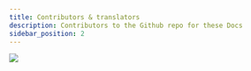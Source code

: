 ```yaml
---
title: Contributors & translators
description: Contributors to the Github repo for these Docs
sidebar_position: 2
---
```


![](https://contrib.rocks/image?repo=dev0-bot/dev0-docs)